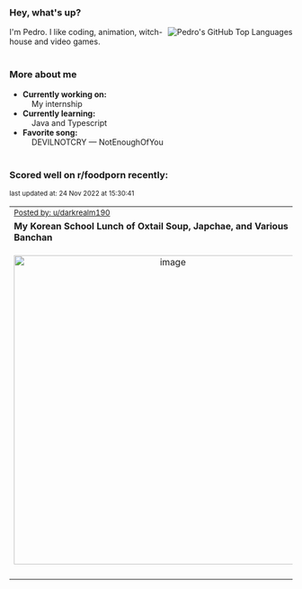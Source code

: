 ### Hey, what's up?
<img align="right" alt="Pedro's GitHub Top Languages" src="https://github-readme-stats.vercel.app/api/top-langs/?username=PedrosUsername&exclude_repo=HW2&layout=compact" />

I'm Pedro. I like coding, animation, witch-house and video games.<br><br>

### More about me
- **Currently working on:**  
&nbsp;&nbsp;&nbsp;&nbsp;My internship
- **Currently learning:**  
&nbsp;&nbsp;&nbsp;&nbsp;Java and Typescript
- **Favorite song:**  
&nbsp;&nbsp;&nbsp;&nbsp;DEVILNOTCRY — NotEnoughOfYou<br><br>

### Scored well on r/foodporn recently:

<p align="left"><sub>last updated at: 24 Nov 2022 at 15:30:41</sub></p>

|   |
| --- |
| <sub>[Posted by: u/darkrealm190][source]</sub> |
| **My Korean School Lunch of Oxtail Soup, Japchae, and Various Banchan** | 
|<p align="center"> <img alt="image" src="https://i.redd.it/a1b1sa2x4m1a1.jpg" width="550" /> </p>|
|   |

  



  
  
  
[linkedin]: https://linkedin.com/in/pedro-h-r-gomes-8a487b14a/
[gmail]: mailto:pilique11@gmail.com
[source]: https://reddit.com/r/FoodPorn/comments/z25uzl/my_korean_school_lunch_of_oxtail_soup_japchae_and/
[redditAPI]: https://www.reddit.com/dev/api/